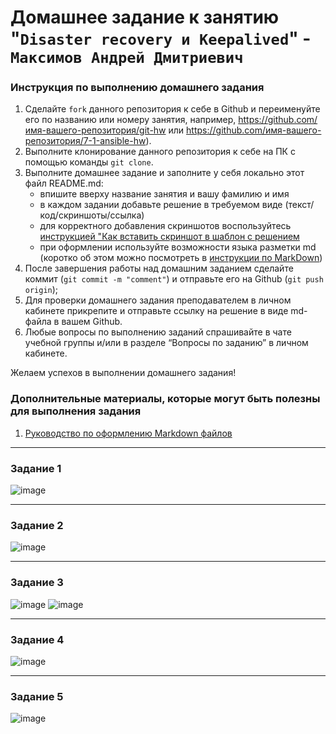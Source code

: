 # Домашнее задание к занятию "`Disaster recovery и Keepalived`" - `Максимов Андрей Дмитриевич`


### Инструкция по выполнению домашнего задания

   1. Сделайте `fork` данного репозитория к себе в Github и переименуйте его по названию или номеру занятия, например, https://github.com/имя-вашего-репозитория/git-hw или  https://github.com/имя-вашего-репозитория/7-1-ansible-hw).
   2. Выполните клонирование данного репозитория к себе на ПК с помощью команды `git clone`.
   3. Выполните домашнее задание и заполните у себя локально этот файл README.md:
      - впишите вверху название занятия и вашу фамилию и имя
      - в каждом задании добавьте решение в требуемом виде (текст/код/скриншоты/ссылка)
      - для корректного добавления скриншотов воспользуйтесь [инструкцией "Как вставить скриншот в шаблон с решением](https://github.com/netology-code/sys-pattern-homework/blob/main/screen-instruction.md)
      - при оформлении используйте возможности языка разметки md (коротко об этом можно посмотреть в [инструкции  по MarkDown](https://github.com/netology-code/sys-pattern-homework/blob/main/md-instruction.md))
   4. После завершения работы над домашним заданием сделайте коммит (`git commit -m "comment"`) и отправьте его на Github (`git push origin`);
   5. Для проверки домашнего задания преподавателем в личном кабинете прикрепите и отправьте ссылку на решение в виде md-файла в вашем Github.
   6. Любые вопросы по выполнению заданий спрашивайте в чате учебной группы и/или в разделе “Вопросы по заданию” в личном кабинете.
   
Желаем успехов в выполнении домашнего задания!
   
### Дополнительные материалы, которые могут быть полезны для выполнения задания

1. [Руководство по оформлению Markdown файлов](https://gist.github.com/Jekins/2bf2d0638163f1294637#Code)

---

### Задание 1
![image](https://github.com/duha2060/Prometheus/assets/80347708/6d87acc9-bcc9-4cef-9bfa-425eaa248ec6)


---
### Задание 2
![image](https://github.com/duha2060/Prometheus/assets/80347708/89ac0284-6161-4fd0-bb7f-76ba6358a3ce)

---
### Задание 3

![image](https://github.com/duha2060/Prometheus/assets/80347708/65fedcf6-9084-4774-a0ed-d6178a25c9d4)
![image](https://github.com/duha2060/Prometheus/assets/80347708/a101f471-e536-45da-a84a-a8adbb618f9c)


---
### Задание 4
![image](https://github.com/duha2060/Prometheus/assets/80347708/7fafb299-405d-4fcf-acd4-2d45e5aba335)



---
### Задание 5

![image](https://github.com/duha2060/Prometheus/assets/80347708/ed418f3d-8482-4c81-b845-5619d8f42902)



